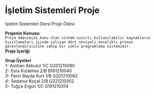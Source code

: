 # İşletim Sistemleri Proje
İşletim Sistemleri Dersi Proje Ödevi <br/>

**Projenin Konusu:** <br/>
`Proje ödevimize konu olan sistem sınırlı kullanılabilir kaynakların kısıtlamaları içinde çalışan dört seviyeli
öncelikli proses görevlendiricisine sahip bir çoklu programlama sistemidir.` <br/>
**Proje İçeriği** <br/>

**Grup Üyeleri** <br/>
*1-* Aslıhan Akbulut   1/C G201210080 <br/>
*2-* Esra Kızılelma    2/B B191210040 <br/>
*3-* Perin Beyda Kurt  1/B G201210082 <br/>
*4-* Sedanur Koçal     2/B G221210352 <br/>
*5-* Tuğçe Ergün       1/C G191210074 <br/>
